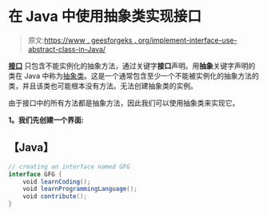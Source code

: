 # 在 Java 中使用抽象类实现接口

> 原文:[https://www . geesforgeks . org/implement-interface-use-abstract-class-in-Java/](https://www.geeksforgeeks.org/implement-interface-using-abstract-class-in-java/)

[**接口**](https://www.geeksforgeeks.org/interfaces-in-java/) 只包含不能实例化的抽象方法，通过关键字**接口**声明。用**抽象**关键字声明的类在 Java 中称为[抽象类](https://www.geeksforgeeks.org/abstract-classes-in-java/)。这是一个通常包含至少一个不能被实例化的抽象方法的类，并且该类也可能根本没有方法。无法创建抽象类的实例。

由于接口中的所有方法都是抽象方法，因此我们可以使用抽象类来实现它。

**1。我们先创建一个界面:**

## 【Java】

```java
// creating an interface named GFG
interface GFG {
    void learnCoding();
    void learnProgrammingLanguage();
    void contribute();
}
```